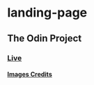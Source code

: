 # landing-page
## The Odin Project
### [Live](https://artanmerko.github.io/landing-page/)
#### [Images Credits](https://fcbayern.com/en)

